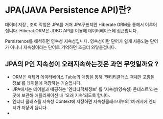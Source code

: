 # JPA(JAVA Persistence API)란?
데이터 저장 , 조회 작업은 JPA를 거쳐 JPA구현체인 Hiberate ORM을 통해서 이루어집니다. Hiberat ORM은 JDBC API를 이용해 데이터베이스에 접근합니다.

Persistence를 해석하면 영속성 지속성입니다. 영속성이란 단어가 쉽게 사용되는 단어가 아니니 지속성이라는 단어로 기억하면 조금더 와닿을겁니다.

## JPA의 P인 지속성이 오래지속하는것은 과연 무엇일까요 ?
- ORM은 객체와 데이터베이스 Table의 매핑을 통해 '엔티티클래스 객체만 포함된 정보'를 테이블에 저장하는 기술입니다.
- JPA에서는 테이블과 매핑하는 '엔티티객체정보' 를 '지속성(영속성) 콘테스트'라는 곳에 보관해 애플리케이션 내 '오래 지속'되도록 합니다.
- 엔티티 클래스를 지속성 Context에 저장하면 지속성클래스내부의 1차캐시에 엔티티가 저장이 됩니다.
- 
